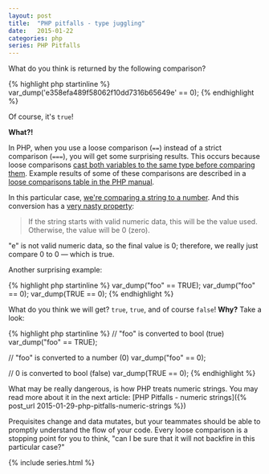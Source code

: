 ```yaml
---
layout: post
title:  "PHP pitfalls - type juggling"
date:   2015-01-22
categories: php
series: PHP Pitfalls
---
```


What do you think is returned by the following comparison?

{% highlight php startinline %}
var_dump('e358efa489f58062f10dd7316b65649e' == 0);
{% endhighlight %}

Of course, it's `true`!

**What?!**

In PHP, when you use a loose comparison (`==`) instead of a strict comparison (`===`), you will get some surprising results.
This occurs because loose comparisons [cast both variables to the same type before comparing them][php.type-comparison].
Example results of some of these comparisons are described in a [loose comparisons table in the PHP manual][php.loose-comparison].

In this particular case, [we're comparing a string to a number][php.type-comparison#types-table]. And this conversion
has a [very nasty property][php.string#to-number]:

> If the string starts with valid numeric data, this will be the value used. Otherwise, the value will be 0 (zero).

"e" is not valid numeric data, so the final value is 0; therefore, we really just compare 0 to 0 — which is true.

Another surprising example:

{% highlight php startinline %}
var_dump("foo" == TRUE);
var_dump("foo" == 0);
var_dump(TRUE == 0);
{% endhighlight %}

What do you think we will get? `true`, `true`, and of course `false`! **Why?** Take a look:

{% highlight php startinline %}
// "foo" is converted to bool (true)
var_dump("foo" == TRUE);

// "foo" is converted to a number (0)
var_dump("foo" == 0);

// 0 is converted to bool (false)
var_dump(TRUE == 0);
{% endhighlight %}

What may be really dangerous, is how PHP treats numeric strings. You may read more about it
in the next article: [PHP Pitfalls - numeric strings]({% post_url 2015-01-29-php-pitfalls-numeric-strings %})

Prequisites change and data mutates, but your teammates should be able to promptly understand the flow of your code.
Every loose comparison is a stopping point for you to think, "can I be sure that it will not backfire in this particular case?"

{% include series.html %}

[php.string#to-number]: http://php.net/manual/en/language.types.string.php#language.types.string.conversion
[php.type-casting]: http://php.net/manual/en/language.types.type-juggling.php#language.types.typecasting
[php.loose-comparison]: http://php.net/manual/en/types.comparisons.php#types.comparisions-loose
[php.type-comparison]: http://php.net/manual/en/language.operators.comparison.php
[php.type-comparison#types-table]: http://php.net/manual/en/language.operators.comparison.php#language.operators.comparison.types
